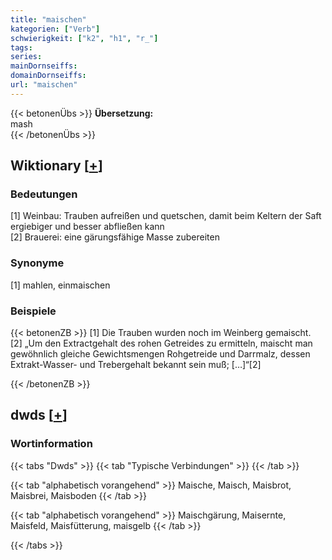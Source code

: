 ```yaml
---
title: "maischen"
kategorien: ["Verb"]
schwierigkeit: ["k2", "h1", "r_"]
tags:
series:
mainDornseiffs:
domainDornseiffs:
url: "maischen"
---
```


{{< betonenÜbs >}}
**Übersetzung:**  
mash  
{{< /betonenÜbs >}}

## Wiktionary [[+](https://de.wiktionary.org/wiki/maischen)]

### Bedeutungen
[1] Weinbau: Trauben aufreißen und quetschen, damit beim Keltern der Saft ergiebiger und besser abfließen kann  
[2] Brauerei: eine gärungsfähige Masse zubereiten  

### Synonyme
[1] mahlen, einmaischen  

### Beispiele
{{< betonenZB >}}
[1] Die Trauben wurden noch im Weinberg gemaischt.  
[2] „Um den Extractgehalt des rohen Getreides zu ermitteln, maischt man gewöhnlich gleiche Gewichtsmengen Rohgetreide und Darrmalz, dessen Extrakt-Wasser- und Trebergehalt bekannt sein muß; […]“[2]  

{{< /betonenZB >}}


## dwds [[+](https://www.dwds.de/wb/maischen)]

### Wortinformation
{{< tabs "Dwds" >}}
{{< tab "Typische Verbindungen" >}}
{{< /tab >}}

{{< tab "alphabetisch vorangehend" >}}
Maische, Maisch, Maisbrot, Maisbrei, Maisboden
{{< /tab >}}

{{< tab "alphabetisch vorangehend" >}}
Maischgärung, Maisernte, Maisfeld, Maisfütterung, maisgelb
{{< /tab >}}

{{< /tabs >}}

